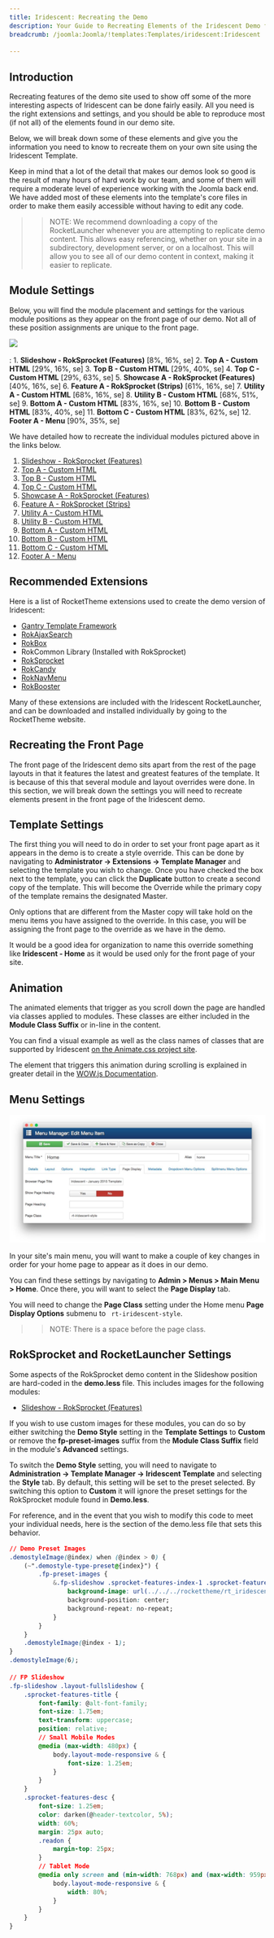 ```yaml
---
title: Iridescent: Recreating the Demo
description: Your Guide to Recreating Elements of the Iridescent Demo for Joomla
breadcrumb: /joomla:Joomla/!templates:Templates/iridescent:Iridescent

---
```


Introduction
-----

Recreating features of the demo site used to show off some of the more interesting aspects of Iridescent can be done fairly easily. All you need is the right extensions and settings, and you should be able to reproduce most (if not all) of the elements found in our demo site.

Below, we will break down some of these elements and give you the information you need to know to recreate them on your own site using the Iridescent Template.

Keep in mind that a lot of the detail that makes our demos look so good is the result of many hours of hard work by our team, and some of them will require a moderate level of experience working with the Joomla back end. We have added most of these elements into the template's core files in order to make them easily accessible without having to edit any code.

>> NOTE: We recommend downloading a copy of the RocketLauncher whenever you are attempting to replicate demo content. This allows easy referencing, whether on your site in a subdirectory, development server, or on a localhost. This will allow you to see all of our demo content in context, making it easier to replicate.

Module Settings
-----


Below, you will find the module placement and settings for the various module positions as they appear on the front page of our demo. Not all of these position assignments are unique to the front page.

![][template2]

:   1. **Slideshow - RokSprocket (Features)**  [8%, 16%, se]
    2. **Top A - Custom HTML**  [29%, 16%, se]
    3. **Top B - Custom HTML**  [29%, 40%, se]
    4. **Top C - Custom HTML**  [29%, 63%, se]
    5. **Showcase A - RokSprocket (Features)**  [40%, 16%, se]
    6. **Feature A - RokSprocket (Strips)**  [61%, 16%, se]
    7. **Utility A - Custom HTML**  [68%, 16%, se]
    8. **Utility B - Custom HTML**  [68%, 51%, se]
    9. **Bottom A - Custom HTML**  [83%, 16%, se]
    10. **Bottom B - Custom HTML**  [83%, 40%, se]
    11. **Bottom C - Custom HTML**  [83%, 62%, se]
    12. **Footer A - Menu** [90%, 35%, se]

We have detailed how to recreate the individual modules pictured above in the links below.

1. [Slideshow - RokSprocket (Features)](demo_module_1.md)
2. [Top A - Custom HTML](demo_module_2.md)
3. [Top B - Custom HTML](demo_module_3.md)
4. [Top C - Custom HTML](demo_module_4.md)
5. [Showcase A - RokSprocket (Features)](demo_module_5.md)
6. [Feature A - RokSprocket (Strips)](demo_module_6.md)
7. [Utility A - Custom HTML](demo_module_7.md)
8. [Utility B - Custom HTML](demo_module_8.md)
9. [Bottom A - Custom HTML](demo_module_9.md)
10. [Bottom B - Custom HTML](demo_module_10.md)
11. [Bottom C - Custom HTML](demo_module_11.md)
12. [Footer A - Menu](demo_module_12.md)

Recommended Extensions
-----

Here is a list of RocketTheme extensions used to create the demo version of Iridescent:

* [Gantry Template Framework][gantry]
* [RokAjaxSearch][rokajaxsearch]
* [RokBox][rokbox]
* RokCommon Library (Installed with RokSprocket)
* [RokSprocket][roksprocket]
* [RokCandy][rokcandy]
* [RokNavMenu][roknavmenu]
* [RokBooster][rokbooster]

Many of these extensions are included with the Iridescent RocketLauncher, and can be downloaded and installed individually by going to the RocketTheme website.

Recreating the Front Page
-----

The front page of the Iridescent demo sits apart from the rest of the page layouts in that it features the latest and greatest features of the template. It is because of this that several module and layout overrides were done. In this section, we will break down the settings you will need to recreate elements present in the front page of the Iridescent demo.

Template Settings
-----

The first thing you will need to do in order to set your front page apart as it appears in the demo is to create a style override. This can be done by navigating to **Administrator -> Extensions -> Template Manager** and selecting the template you wish to change.  Once you have checked the box next to the template, you can click the **Duplicate** button to create a second copy of the template. This will become the Override while the primary copy of the template remains the designated Master.

Only options that are different from the Master copy will take hold on the menu items you have assigned to the override. In this case, you will be assigning the front page to the override as we have in the demo.

It would be a good idea for organization to name this override something like **Iridescent - Home** as it would be used only for the front page of your site.

Animation
-----

The animated elements that trigger as you scroll down the page are handled via classes applied to modules. These classes are either included in the **Module Class Suffix** or in-line in the content.

You can find a visual example as well as the class names of classes that are supported by Iridescent [on the Animate.css project site][animation].

The element that triggers this animation during scrolling is explained in greater detail in the [WOW.js Documentation][animation2].

Menu Settings
-----

![Main Menu](assets/menu_1.jpeg)

In your site's main menu, you will want to make a couple of key changes in order for your home page to appear as it does in our demo.

You can find these settings by navigating to **Admin > Menus > Main Menu > Home**. Once there, you will want to select the **Page Display** tab.

You will need to change the **Page Class** setting under the Home menu **Page Display Options** submenu to ` rt-iridescent-style`. 

>> NOTE: There is a space before the page class.

RokSprocket and RocketLauncher Settings
------

Some aspects of the RokSprocket demo content in the Slideshow position are hard-coded in the **demo.less** file. This includes images for the following modules:

* [Slideshow - RokSprocket (Features)](demo_module_1.md)

If you wish to use custom images for these modules, you can do so by either switching the **Demo Style** setting in the **Template Settings** to **Custom** or remove the **fp-preset-images** suffix from the **Module Class Suffix** field in the module's **Advanced** settings. 

To switch the **Demo Style** setting, you will need to navigate to **Administration -> Template Manager -> Iridescent Template** and selecting the **Style** tab. By default, this setting will be set to the preset selected. By switching this option to **Custom** it will ignore the preset settings for the RokSprocket module found in **Demo.less**.

For reference, and in the event that you wish to modify this code to meet your individual needs, here is the section of the demo.less file that sets this behavior.

~~~ .css
// Demo Preset Images
.demostyleImage(@index) when (@index > 0) {
    (~".demostyle-type-preset@{index}") {
        .fp-preset-images {
            &.fp-slideshow .sprocket-features-index-1 .sprocket-features-img-container.sprocket-fullslideshow-image {
                background-image: url(../../../rockettheme/rt_iridescent_wp/home/fp-slideshow/img-01-preset-@{index}.jpg) !important;
                background-position: center;
                background-repeat: no-repeat;
            }
        }
    }
    .demostyleImage(@index - 1);
}
.demostyleImage(6);

// FP Slideshow
.fp-slideshow .layout-fullslideshow {
    .sprocket-features-title {
        font-family: @alt-font-family;
        font-size: 1.75em;
        text-transform: uppercase;
        position: relative;
        // Small Mobile Modes
        @media (max-width: 480px) {
            body.layout-mode-responsive & {
                font-size: 1.25em;
            }
        }
    }
    .sprocket-features-desc {
        font-size: 1.25em;
        color: darken(@header-textcolor, 5%);
        width: 60%;
        margin: 25px auto;
        .readon {
            margin-top: 25px;
        }
        // Tablet Mode
        @media only screen and (min-width: 768px) and (max-width: 959px) {
            body.layout-mode-responsive & {
                width: 80%;
            }
        }
    }
}
~~~

[gantry]: http://gantry-framework.org/download
[rokajaxsearch]: http://www.rockettheme.com/joomla/extensions/rokajaxsearch
[rokbox]: http://www.rockettheme.com/joomla/extensions/rokbox
[roksprocket]: http://www.rockettheme.com/joomla/extensions/roksprocket
[template2]: assets/iridescent2.jpeg
[demooverride]: demo_override.md
[template]: assets/iridescent.jpeg
[roknavmenu]: http://www.rockettheme.com/joomla/extensions/roknavmenu
[rokbooster]: http://www.rockettheme.com/joomla/extensions/rokbooster
[rokcandy]: http://www.rockettheme.com/joomla/extensions/rokcandy
[article]: assets/article.jpg
[demo11]: assets/demo_10.jpeg
[mobile]: assets/mobilemenu.jpeg
[mobile2]: mobilemenu.md
[sidepanelmodule]: demo_module_10.md
[sidepanel]: assets/sidepanel.jpeg
[animation]: http://daneden.github.io/animate.css/
[animation2]: http://mynameismatthieu.com/WOW/docs.html
